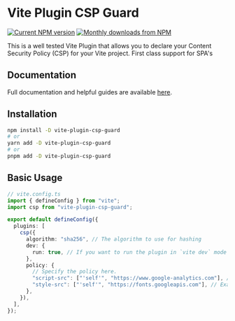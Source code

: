 # Vite Plugin CSP Guard

<p align="left">
  <a href="https://www.npmjs.com/package/vite-plugin-csp-guard"><img src="https://img.shields.io/npm/v/vite-plugin-csp-guard" alt="Current NPM version"></a>
  <a href="https://www.npmjs.com/package/vite-plugin-csp-guard"><img src="https://img.shields.io/npm/dm/vite-plugin-csp-guard.svg" alt="Monthly downloads from NPM"></a>
</p>

This is a well tested Vite Plugin that allows you to declare your Content Security Policy (CSP) for your Vite project. First class support for SPA's

## Documentation

Full documentation and helpful guides are available [here](https://vite-csp.tsotne.co.uk).

## Installation

```bash
npm install -D vite-plugin-csp-guard
# or
yarn add -D vite-plugin-csp-guard
# or
pnpm add -D vite-plugin-csp-guard
```

## Basic Usage

```ts
// vite.config.ts
import { defineConfig } from "vite";
import csp from "vite-plugin-csp-guard";

export default defineConfig({
  plugins: [
    csp({
      algorithm: "sha256", // The algorithm to use for hashing
      dev: {
        run: true, // If you want to run the plugin in `vite dev` mode
      },
      policy: {
        // Specify the policy here.
        "script-src": ["'self'", "https://www.google-analytics.com"], // Example: Allow Google Analytics
        "style-src": ["'self'", "https://fonts.googleapis.com"], // Example: Allow Google Fonts
      },
    }),
  ],
});
```
